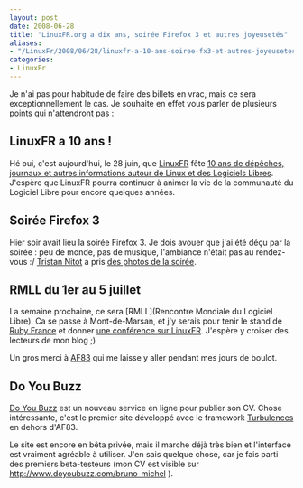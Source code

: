 ```yaml
---
layout: post
date: 2008-06-28
title: "LinuxFR.org a dix ans, soirée Firefox 3 et autres joyeusetés"
aliases:
- "/LinuxFr/2008/06/28/linuxfr-a-10-ans-soiree-fx3-et-autres-joyeusetes"
categories:
- LinuxFr
---
```

Je n'ai pas pour habitude de faire des billets en vrac, mais ce sera exceptionnellement le cas.
Je souhaite en effet vous parler de plusieurs points qui n'attendront pas :

LinuxFR a 10 ans !
------------------

Hé oui, c'est aujourd'hui, le 28 juin, que [LinuxFR](http://linuxfr.org) fête [10 ans de dépêches, journaux et autres informations autour de Linux et des Logiciels Libres](https://linuxfr.org/2008/06/28/24276.html).
J'espère que LinuxFR pourra continuer à animer la vie de la communauté du Logiciel Libre pour encore quelques années.

Soirée Firefox 3
----------------

Hier soir avait lieu la soirée Firefox 3.
Je dois avouer que j'ai été déçu par la soirée : peu de monde, pas de musique, l'ambiance n'était pas au rendez-vous :/
[Tristan Nitot](http://standblog.org/) a pris [des photos de la soirée](http://www.flickr.com/photos/nitot/sets/72157605857467802/).

RMLL du 1er au 5 juillet
------------------------

La semaine prochaine, ce sera [RMLL](Rencontre Mondiale du Logiciel Libre).
Ca se passe à Mont-de-Marsan, et j'y serais pour tenir le stand de [Ruby France](http://rubyfrance.org/) et donner [une conférence sur LinuxFR](http://2008.rmll.info/10-ans-de-LinuxFR-org.html).
J'espère y croiser des lecteurs de mon blog ;)

Un gros merci à [AF83](http://www.af83.com) qui me laisse y aller pendant mes jours de boulot.

Do You Buzz
-----------

[Do You Buzz](http://www.doyoubuzz.com/) est un nouveau service en ligne pour publier son CV.
Chose intéressante, c'est le premier site développé avec le framework [Turbulences](http://turb.ulenc.es/) en dehors d'AF83.

Le site est encore en bêta privée, mais il marche déjà très bien et l'interface est vraiment agréable à utiliser.
J'en sais quelque chose, car je fais parti des premiers beta-testeurs (mon CV est visible sur http://www.doyoubuzz.com/bruno-michel ).
